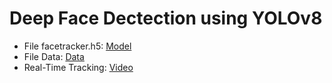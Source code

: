 # Deep Face Dectection using YOLOv8

- File facetracker.h5: [Model](https://drive.google.com/file/d/1TBzEREOweQwcQIHfTZx5RWNq2JZBqYTN/view?usp=sharing)
- File Data: [Data](https://drive.google.com/drive/folders/1ycg3Qlb9IVgNdWX29EPrHBCFY9do2y4P?usp=share_link)
- Real-Time Tracking: [Video](https://youtu.be/Og747T1pxHo)

